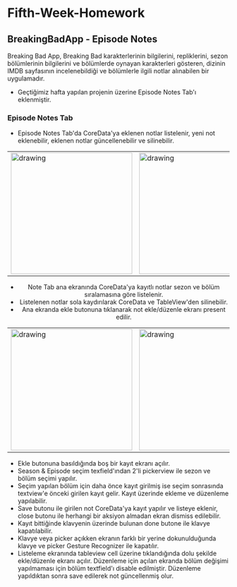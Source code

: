 
# Fifth-Week-Homework

## BreakingBadApp - Episode Notes
Breaking Bad App, Breaking Bad karakterlerinin bilgilerini, repliklerini, sezon bölümlerinin bilgilerini ve bölümlerde oynayan karakterleri gösteren, dizinin IMDB sayfasının incelenebildiği ve bölümlerle ilgili notlar alınabilen bir uygulamadır.
- Geçtiğimiz hafta yapılan projenin üzerine Episode Notes Tab'ı eklenmiştir.

### Episode Notes Tab

- Episode Notes Tab'da CoreData'ya eklenen notlar listelenir, yeni not eklenebilir, eklenen notlar güncellenebilir ve silinebilir.

<div align="center">
<table>
<tr>
<td><img src="https://user-images.githubusercontent.com/96587699/205512153-238dd1e9-eda1-4423-a8b8-ecd02e9e7e3f.png" alt="drawing" width="275"/></td>  
<td><img src="https://user-images.githubusercontent.com/96587699/205512162-1ef8ecbf-1390-4d3d-b0b1-7afa07a1d22b.png" alt="drawing" width="275"/></td>  
</td>  
</tr>
</table>

- Note Tab ana ekranında CoreData'ya kayıtlı notlar sezon ve bölüm sıralamasına göre listelenir.
- Listelenen notlar sola kaydırılarak CoreData ve TableView'den silinebilir.
- Ana ekranda ekle butonuna tıklanarak not ekle/düzenle ekranı present edilir.

</div>
<div align="center">
<table>
<tr>
<td><img src="https://user-images.githubusercontent.com/96587699/205512164-0df1be8a-a6da-47db-b263-16edcb228ddc.png" alt="drawing" width="275
"/></td>  
<td><img src="https://user-images.githubusercontent.com/96587699/205512158-f8350279-e73a-45dd-b75d-5bfdd5a3e142.png" alt="drawing" width="275
"/></td>  
<td><img src="https://user-images.githubusercontent.com/96587699/205512160-cb05f72b-6a00-4a88-ba4e-80073e009b23.png" alt="drawing" width="275
"/></td>  
</tr>
</table>
</div>

- Ekle butonuna basıldığında boş bir kayıt ekranı açılır.
- Season & Episode seçim texfield'ından 2'li pickerview ile sezon ve bölüm seçimi yapılır.
- Seçim yapılan bölüm için daha önce kayıt girilmiş ise seçim sonrasında textview'e önceki girilen kayıt gelir. Kayıt üzerinde ekleme ve düzenleme yapılabilir.
- Save butonu ile girilen not CoreData'ya kayıt yapılır ve listeye eklenir, close butonu ile herhangi bir aksiyon almadan ekran dismiss edilebilir.
- Kayıt bittiğinde klavyenin üzerinde bulunan done butone ile klavye kapatılabilir.
- Klavye veya picker açıkken ekranın farklı bir yerine dokunulduğunda klavye ve picker Gesture Recognizer ile kapatılır.
- Listeleme ekranında tableview cell üzerine tıklandığında dolu şekilde ekle/düzenle ekranı açılır. Düzenleme için açılan ekranda bölüm değişimi yapılmaması için bölüm textfield'ı disable edilmiştir. Düzenleme yapıldıktan sonra save edilerek not güncellenmiş olur.
